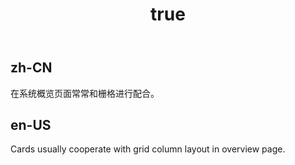 ﻿---
order: 4
title:
  zh-CN: 栅格卡片 
  en-US: Card in column
---

## zh-CN

在系统概览页面常常和栅格进行配合。

## en-US

Cards usually cooperate with grid column layout in overview page.


